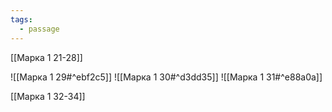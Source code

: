 ```yaml
---
tags:
  - passage
---
```

[[Марка 1 21-28]]

![[Марка 1 29#^ebf2c5]]
![[Марка 1 30#^d3dd35]]
![[Марка 1 31#^e88a0a]]

[[Марка 1 32-34]]